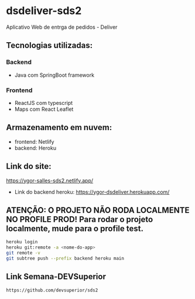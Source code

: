 # dsdeliver-sds2

Aplicativo Web de entrga de pedidos - Deliver

## Tecnologias utilizadas:

### Backend
* Java com SpringBoot framework


### Frontend
* ReactJS com typescript
* Maps com React Leaflet

## Armazenamento em nuvem:
* frontend: Netlify
* backend: Heroku

## Link do site:
https://ygor-salles-sds2.netlify.app/

* Link do backend heroku: 
https://ygor-dsdeliver.herokuapp.com/

## ATENÇÃO: O PROJETO NÃO RODA LOCALMENTE NO PROFILE PROD! Para rodar o projeto localmente, mude para o profile test.

```bash
heroku login
heroku git:remote -a <nome-do-app>
git remote -v
git subtree push --prefix backend heroku main
```

## Link Semana-DEVSuperior

```url
https://github.com/devsuperior/sds2
```
